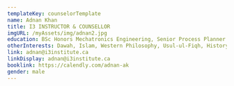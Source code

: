 ```yaml
---
templateKey: counselorTemplate
name: Adnan Khan
title: I3 INSTRUCTOR & COUNSELLOR
imgURL: /myAssets/img/adnan2.jpg
education: BSc Honors Mechatronics Engineering, Senior Process Planner.
otherInterests: Dawah, Islam, Western Philosophy, Usul-ul-Fiqh, History & Politics.
link: adnan@i3institute.ca
linkDisplay: adnan@i3institute.ca
booklink: https://calendly.com/adnan-ak
gender: male
---
```

